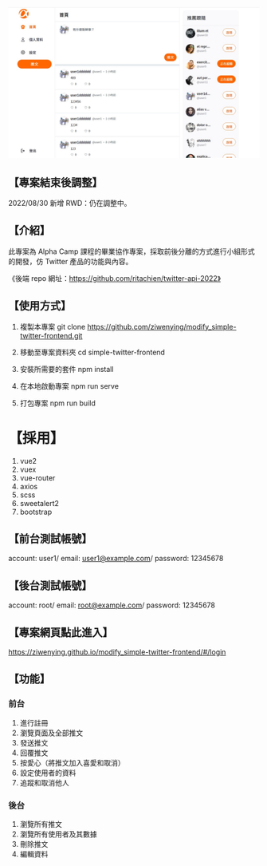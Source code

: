 ![image](./src/assets/image/main-page.jpg)

## 【專案結束後調整】

2022/08/30 新增 RWD：仍在調整中。

## 【介紹】

此專案為 Alpha Camp 課程的畢業協作專案，採取前後分離的方式進行小組形式的開發，仿 Twitter 產品的功能與內容。

《後端 repo 網址：https://github.com/ritachien/twitter-api-2022》

## 【使用方式】

1. 複製本專案
   git clone https://github.com/ziwenying/modify_simple-twitter-frontend.git

2. 移動至專案資料夾
   cd simple-twitter-frontend

3. 安裝所需要的套件
   npm install

4. 在本地啟動專案
   npm run serve

5. 打包專案
   npm run build

# 【採用】

1. vue2
2. vuex
3. vue-router
4. axios
5. scss
6. sweetalert2
7. bootstrap

## 【前台測試帳號】

account: user1/
email: user1@example.com/
password: 12345678

## 【後台測試帳號】

account: root/
email: root@example.com/
password: 12345678

## 【專案網頁點此進入】

https://ziwenying.github.io/modify_simple-twitter-frontend/#/login

## 【功能】

### 前台

1. 進行註冊
2. 瀏覽頁面及全部推文
3. 發送推文
4. 回覆推文
5. 按愛心（將推文加入喜愛和取消）
6. 設定使用者的資料
7. 追蹤和取消他人

### 後台

1. 瀏覽所有推文
2. 瀏覽所有使用者及其數據
3. 刪除推文
4. 編輯資料
